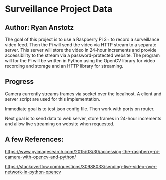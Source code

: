 # Surveillance Project Data
## Author: Ryan Anstotz

The goal of this project is to use a Raspberry Pi 3+ to record a surveillance
video feed. Then the Pi will send the video via HTTP stream to a separate
server. This server will store the video in 24-hour increments and provide
accessibility to the stream via a password-protected website. The program will
for the Pi will be written in Python using the OpenCV library for video
recording and storage and an HTTP library for streaming. 

## Progress
Camera currently streams frames via socket over the localhost. A client
and server script are used for this implementation.

Immediate goal is to test json config file. Then work with ports on router.

Next goal is to send data to web server, store frames in 24-hour increments
and allow live streaming on website when requested.



## A few References:
https://www.pyimagesearch.com/2015/03/30/accessing-the-raspberry-pi-camera-with-opencv-and-python/

https://stackoverflow.com/questions/30988033/sending-live-video-over-network-in-python-opencv 
